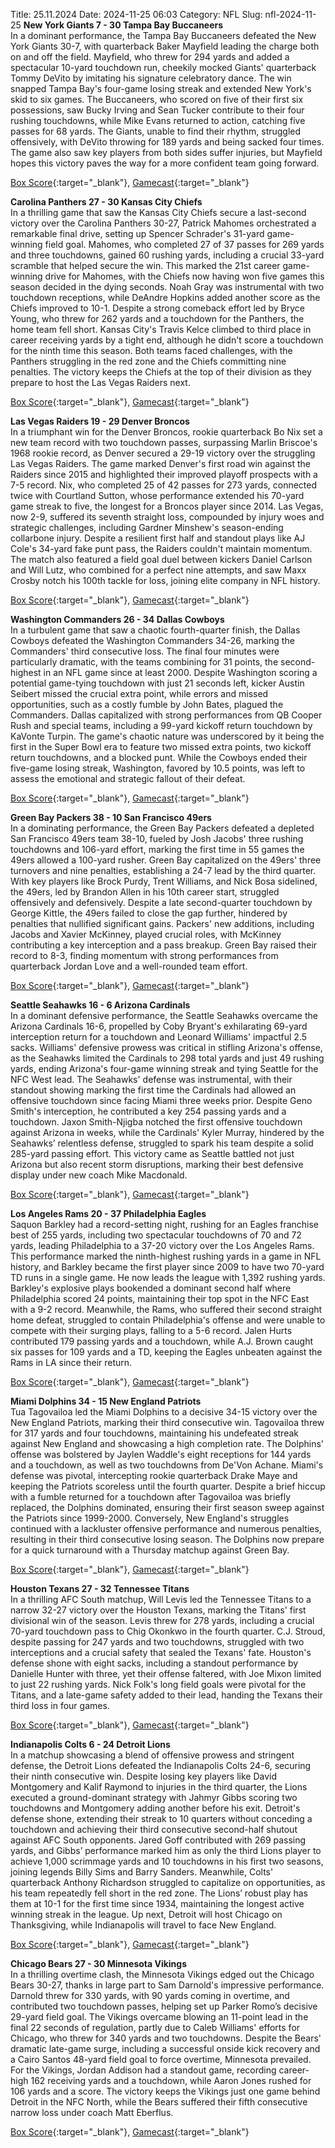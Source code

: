 Title: 25.11.2024
Date: 2024-11-25 06:03
Category: NFL 
Slug: nfl-2024-11-25 
**New York Giants 7 - 30 Tampa Bay Buccaneers**  
In a dominant performance, the Tampa Bay Buccaneers defeated the New York Giants 30-7, with quarterback Baker Mayfield leading the charge both on and off the field. Mayfield, who threw for 294 yards and added a spectacular 10-yard touchdown run, cheekily mocked Giants' quarterback Tommy DeVito by imitating his signature celebratory dance. The win snapped Tampa Bay's four-game losing streak and extended New York's skid to six games. The Buccaneers, who scored on five of their first six possessions, saw Bucky Irving and Sean Tucker contribute to their four rushing touchdowns, while Mike Evans returned to action, catching five passes for 68 yards. The Giants, unable to find their rhythm, struggled offensively, with DeVito throwing for 189 yards and being sacked four times. The game also saw key players from both sides suffer injuries, but Mayfield hopes this victory paves the way for a more confident team going forward. 

[Box Score](https://www.espn.com/nfl/boxscore/_/gameId/401671638){:target="_blank"}, [Gamecast](/nfl/recap/_/gameId/401671638/buccaneers-giants){:target="_blank"}<br>

**Carolina Panthers 27 - 30 Kansas City Chiefs**  
In a thrilling game that saw the Kansas City Chiefs secure a last-second victory over the Carolina Panthers 30-27, Patrick Mahomes orchestrated a remarkable final drive, setting up Spencer Schrader's 31-yard game-winning field goal. Mahomes, who completed 27 of 37 passes for 269 yards and three touchdowns, gained 60 rushing yards, including a crucial 33-yard scramble that helped secure the win. This marked the 21st career game-winning drive for Mahomes, with the Chiefs now having won five games this season decided in the dying seconds. Noah Gray was instrumental with two touchdown receptions, while DeAndre Hopkins added another score as the Chiefs improved to 10-1. Despite a strong comeback effort led by Bryce Young, who threw for 262 yards and a touchdown for the Panthers, the home team fell short. Kansas City's Travis Kelce climbed to third place in career receiving yards by a tight end, although he didn't score a touchdown for the ninth time this season. Both teams faced challenges, with the Panthers struggling in the red zone and the Chiefs committing nine penalties. The victory keeps the Chiefs at the top of their division as they prepare to host the Las Vegas Raiders next. 

[Box Score](https://www.espn.com/nfl/boxscore/_/gameId/401671651){:target="_blank"}, [Gamecast](/nfl/recap/_/gameId/401671651/chiefs-panthers){:target="_blank"}<br>

**Las Vegas Raiders 19 - 29 Denver Broncos**  
In a triumphant win for the Denver Broncos, rookie quarterback Bo Nix set a new team record with two touchdown passes, surpassing Marlin Briscoe's 1968 rookie record, as Denver secured a 29-19 victory over the struggling Las Vegas Raiders. The game marked Denver's first road win against the Raiders since 2015 and highlighted their improved playoff prospects with a 7-5 record. Nix, who completed 25 of 42 passes for 273 yards, connected twice with Courtland Sutton, whose performance extended his 70-yard game streak to five, the longest for a Broncos player since 2014. Las Vegas, now 2-9, suffered its seventh straight loss, compounded by injury woes and strategic challenges, including Gardner Minshew's season-ending collarbone injury. Despite a resilient first half and standout plays like AJ Cole's 34-yard fake punt pass, the Raiders couldn't maintain momentum. The match also featured a field goal duel between kickers Daniel Carlson and Will Lutz, who combined for a perfect nine attempts, and saw Maxx Crosby notch his 100th tackle for loss, joining elite company in NFL history. 

[Box Score](https://www.espn.com/nfl/boxscore/_/gameId/401671656){:target="_blank"}, [Gamecast](/nfl/recap/_/gameId/401671656/broncos-raiders){:target="_blank"}<br>

**Washington Commanders 26 - 34 Dallas Cowboys**  
In a turbulent game that saw a chaotic fourth-quarter finish, the Dallas Cowboys defeated the Washington Commanders 34-26, marking the Commanders' third consecutive loss. The final four minutes were particularly dramatic, with the teams combining for 31 points, the second-highest in an NFL game since at least 2000. Despite Washington scoring a potential game-tying touchdown with just 21 seconds left, kicker Austin Seibert missed the crucial extra point, while errors and missed opportunities, such as a costly fumble by John Bates, plagued the Commanders. Dallas capitalized with strong performances from QB Cooper Rush and special teams, including a 99-yard kickoff return touchdown by KaVonte Turpin. The game's chaotic nature was underscored by it being the first in the Super Bowl era to feature two missed extra points, two kickoff return touchdowns, and a blocked punt. While the Cowboys ended their five-game losing streak, Washington, favored by 10.5 points, was left to assess the emotional and strategic fallout of their defeat. 

[Box Score](https://www.espn.com/nfl/boxscore/_/gameId/401671715){:target="_blank"}, [Gamecast](/nfl/recap/_/gameId/401671715/cowboys-commanders){:target="_blank"}<br>

**Green Bay Packers 38 - 10 San Francisco 49ers**  
In a dominating performance, the Green Bay Packers defeated a depleted San Francisco 49ers team 38-10, fueled by Josh Jacobs' three rushing touchdowns and 106-yard effort, marking the first time in 55 games the 49ers allowed a 100-yard rusher. Green Bay capitalized on the 49ers' three turnovers and nine penalties, establishing a 24-7 lead by the third quarter. With key players like Brock Purdy, Trent Williams, and Nick Bosa sidelined, the 49ers, led by Brandon Allen in his 10th career start, struggled offensively and defensively. Despite a late second-quarter touchdown by George Kittle, the 49ers failed to close the gap further, hindered by penalties that nullified significant gains. Packers' new additions, including Jacobs and Xavier McKinney, played crucial roles, with McKinney contributing a key interception and a pass breakup. Green Bay raised their record to 8-3, finding momentum with strong performances from quarterback Jordan Love and a well-rounded team effort. 

[Box Score](https://www.espn.com/nfl/boxscore/_/gameId/401671768){:target="_blank"}, [Gamecast](/nfl/recap/_/gameId/401671768/49ers-packers){:target="_blank"}<br>

**Seattle Seahawks 16 - 6 Arizona Cardinals**  
In a dominant defensive performance, the Seattle Seahawks overcame the Arizona Cardinals 16-6, propelled by Coby Bryant's exhilarating 69-yard interception return for a touchdown and Leonard Williams' impactful 2.5 sacks. Williams' defensive prowess was critical in stifling Arizona's offense, as the Seahawks limited the Cardinals to 298 total yards and just 49 rushing yards, ending Arizona's four-game winning streak and tying Seattle for the NFC West lead. The Seahawks' defense was instrumental, with their standout showing marking the first time the Cardinals had allowed an offensive touchdown since facing Miami three weeks prior. Despite Geno Smith's interception, he contributed a key 254 passing yards and a touchdown. Jaxon Smith-Njigba notched the first offensive touchdown against Arizona in weeks, while the Cardinals' Kyler Murray, hindered by the Seahawks’ relentless defense, struggled to spark his team despite a solid 285-yard passing effort. This victory came as Seattle battled not just Arizona but also recent storm disruptions, marking their best defensive display under new coach Mike Macdonald. 

[Box Score](https://www.espn.com/nfl/boxscore/_/gameId/401671775){:target="_blank"}, [Gamecast](/nfl/recap/_/gameId/401671775/cardinals-seahawks){:target="_blank"}<br>

**Los Angeles Rams 20 - 37 Philadelphia Eagles**  
Saquon Barkley had a record-setting night, rushing for an Eagles franchise best of 255 yards, including two spectacular touchdowns of 70 and 72 yards, leading Philadelphia to a 37-20 victory over the Los Angeles Rams. This performance marked the ninth-highest rushing yards in a game in NFL history, and Barkley became the first player since 2009 to have two 70-yard TD runs in a single game. He now leads the league with 1,392 rushing yards. Barkley's explosive plays bookended a dominant second half where Philadelphia scored 24 points, maintaining their top spot in the NFC East with a 9-2 record. Meanwhile, the Rams, who suffered their second straight home defeat, struggled to contain Philadelphia's offense and were unable to compete with their surging plays, falling to a 5-6 record. Jalen Hurts contributed 179 passing yards and a touchdown, while A.J. Brown caught six passes for 109 yards and a TD, keeping the Eagles unbeaten against the Rams in LA since their return. 

[Box Score](https://www.espn.com/nfl/boxscore/_/gameId/401671794){:target="_blank"}, [Gamecast](/nfl/recap/_/gameId/401671794/eagles-rams){:target="_blank"}<br>

**Miami Dolphins 34 - 15 New England Patriots**  
Tua Tagovailoa led the Miami Dolphins to a decisive 34-15 victory over the New England Patriots, marking their third consecutive win. Tagovailoa threw for 317 yards and four touchdowns, maintaining his undefeated streak against New England and showcasing a high completion rate. The Dolphins' offense was bolstered by Jaylen Waddle's eight receptions for 144 yards and a touchdown, as well as two touchdowns from De'Von Achane. Miami's defense was pivotal, intercepting rookie quarterback Drake Maye and keeping the Patriots scoreless until the fourth quarter. Despite a brief hiccup with a fumble returned for a touchdown after Tagovailoa was briefly replaced, the Dolphins dominated, ensuring their first season sweep against the Patriots since 1999-2000. Conversely, New England's struggles continued with a lackluster offensive performance and numerous penalties, resulting in their third consecutive losing season. The Dolphins now prepare for a quick turnaround with a Thursday matchup against Green Bay. 

[Box Score](https://www.espn.com/nfl/boxscore/_/gameId/401671847){:target="_blank"}, [Gamecast](/nfl/recap/_/gameId/401671847/patriots-dolphins){:target="_blank"}<br>

**Houston Texans 27 - 32 Tennessee Titans**  
In a thrilling AFC South matchup, Will Levis led the Tennessee Titans to a narrow 32-27 victory over the Houston Texans, marking the Titans' first divisional win of the season. Levis threw for 278 yards, including a crucial 70-yard touchdown pass to Chig Okonkwo in the fourth quarter. C.J. Stroud, despite passing for 247 yards and two touchdowns, struggled with two interceptions and a crucial safety that sealed the Texans' fate. Houston's defense shone with eight sacks, including a standout performance by Danielle Hunter with three, yet their offense faltered, with Joe Mixon limited to just 22 rushing yards. Nick Folk's long field goals were pivotal for the Titans, and a late-game safety added to their lead, handing the Texans their third loss in four games. 

[Box Score](https://www.espn.com/nfl/boxscore/_/gameId/401671858){:target="_blank"}, [Gamecast](/nfl/recap/_/gameId/401671858/titans-texans){:target="_blank"}<br>

**Indianapolis Colts 6 - 24 Detroit Lions**  
In a matchup showcasing a blend of offensive prowess and stringent defense, the Detroit Lions defeated the Indianapolis Colts 24-6, securing their ninth consecutive win. Despite losing key players like David Montgomery and Kalif Raymond to injuries in the third quarter, the Lions executed a ground-dominant strategy with Jahmyr Gibbs scoring two touchdowns and Montgomery adding another before his exit. Detroit's defense shone, extending their streak to 10 quarters without conceding a touchdown and achieving their third consecutive second-half shutout against AFC South opponents. Jared Goff contributed with 269 passing yards, and Gibbs’ performance marked him as only the third Lions player to achieve 1,000 scrimmage yards and 10 touchdowns in his first two seasons, joining legends Billy Sims and Barry Sanders. Meanwhile, Colts' quarterback Anthony Richardson struggled to capitalize on opportunities, as his team repeatedly fell short in the red zone. The Lions’ robust play has them at 10-1 for the first time since 1934, maintaining the longest active winning streak in the league. Up next, Detroit will host Chicago on Thanksgiving, while Indianapolis will travel to face New England. 

[Box Score](https://www.espn.com/nfl/boxscore/_/gameId/401671866){:target="_blank"}, [Gamecast](/nfl/recap/_/gameId/401671866/lions-colts){:target="_blank"}<br>

**Chicago Bears 27 - 30 Minnesota Vikings**  
In a thrilling overtime clash, the Minnesota Vikings edged out the Chicago Bears 30-27, thanks in large part to Sam Darnold's impressive performance. Darnold threw for 330 yards, with 90 yards coming in overtime, and contributed two touchdown passes, helping set up Parker Romo’s decisive 29-yard field goal. The Vikings overcame blowing an 11-point lead in the final 22 seconds of regulation, partly due to Caleb Williams' efforts for Chicago, who threw for 340 yards and two touchdowns. Despite the Bears' dramatic late-game surge, including a successful onside kick recovery and a Cairo Santos 48-yard field goal to force overtime, Minnesota prevailed. For the Vikings, Jordan Addison had a standout game, recording career-high 162 receiving yards and a touchdown, while Aaron Jones rushed for 106 yards and a score. The victory keeps the Vikings just one game behind Detroit in the NFC North, while the Bears suffered their fifth consecutive narrow loss under coach Matt Eberflus. 

[Box Score](https://www.espn.com/nfl/boxscore/_/gameId/401671870){:target="_blank"}, [Gamecast](/nfl/recap/_/gameId/401671870/vikings-bears){:target="_blank"}<br>

